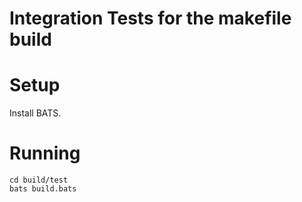 # Integration Tests for the makefile build

# Setup

Install BATS.

# Running

```
cd build/test
bats build.bats
```



